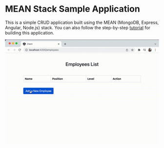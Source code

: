 # MEAN Stack Sample Application

This is a simple CRUD application built using the MEAN (MongoDB, Express, Angular, Node.js) stack. You can also follow the step-by-step [tutorial](https://www.mongodb.com/languages/mean-stack-tutorial) for building this application.

![Demonstration of the web application](demo.gif)

